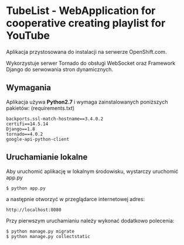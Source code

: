 TubeList - WebApplication for cooperative creating playlist for YouTube
=======================================================================

Aplikacja przystosowana do instalacji na serwerze OpenShift.com.

Wykorzystuje serwer Tornado do obsługi WebSocket oraz Framework Django 
do serwowania stron dynamicznych.

Wymagania
---------------

Aplikacja używa **Python2.7** i wymaga zainstalowanych poniższych pakietów: (requirements.txt)

    backports.ssl-match-hostname==3.4.0.2
    certifi==14.5.14
    Django==1.8
    tornado==4.0.2
    google-api-python-client


Uruchamianie lokalne
-----------------------------------------

Aby uruchomić aplikację w lokalnym środowisku, wystarczy uruchomić app.py

    $ python app.py

a następnie otworzyć w przeglądarce internetowej adres: 

    http://localhost:8080

Przy pierwszym uruchamianiu należy wykonać dodatkowo polecenia:

    $ python manage.py migrate
    $ python manage.py collectstatic
    